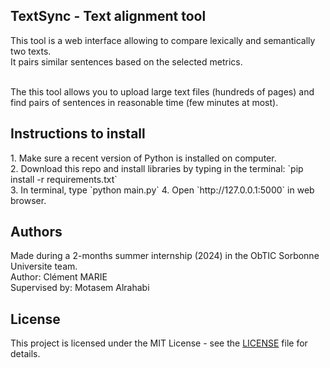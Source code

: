 <h2>TextSync - Text alignment tool</h2>
This tool is a web interface allowing to compare lexically and semantically two texts.<br>
It pairs similar sentences based on the selected metrics. <br><br>

The this tool allows you to upload large text files (hundreds of pages) and find pairs of sentences in reasonable time (few minutes at most).<br>

<h2>Instructions to install</h2>
1. Make sure a recent version of Python is installed on computer.<br>
2. Download this repo and install libraries by typing in the terminal: `pip install -r requirements.txt`<br>
3. In terminal, type `python main.py`
4. Open `http://127.0.0.1:5000` in web browser.

<h2>Authors</h2>
Made during a 2-months summer internship (2024) in the ObTIC Sorbonne Universite team.<br>
Author: Clément MARIE <br>
Supervised by: Motasem Alrahabi <br>

## License

This project is licensed under the MIT License - see the [LICENSE](LICENSE) file for details.


